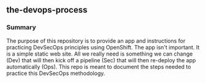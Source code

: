 ## the-devops-process

### Summary
The purpose of this repository is to provide an app and instructions for practicing DevSecOps principles using OpenShift.  The app isn't important.  It is a simple static web site.  All we really need is something we can change (Dev) that will then kick off a pipeline (Sec) that will then re-deploy the app automatically (Ops).  This repo is meant to document the steps needed to practice this DevSecOps methodology.

